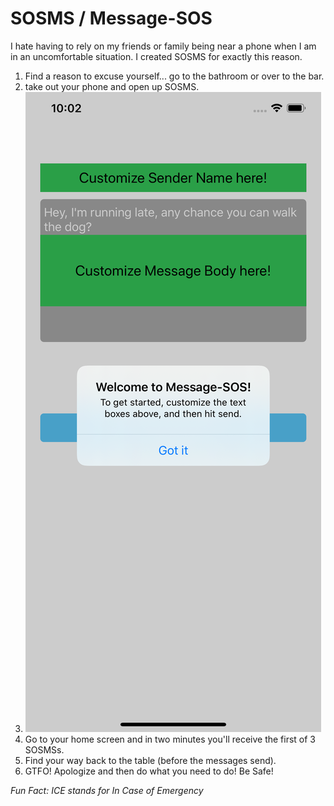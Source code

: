 # SOSMS / Message-SOS
I hate having to rely on my friends or family being near a phone when I am in an uncomfortable situation. I created SOSMS for exactly this reason.
1. Find a reason to excuse yourself... go to the bathroom or over to the bar.
2. take out your phone and open up SOSMS.
3. ![HowTOImage](https://github.com/ellscha/SOSMS/blob/master/Simulator%20Screen%20Shot%20-%20iPhone%2011%20Pro%20Max%20-%202020-03-12%20at%2022.02.09.png)
4. Go to your home screen and in two minutes you'll receive the first of 3 SOSMSs.
5. Find your way back to the table (before the messages send).
6. GTFO! Apologize and then do what you need to do! Be Safe!

*Fun Fact: ICE stands for In Case of Emergency*
